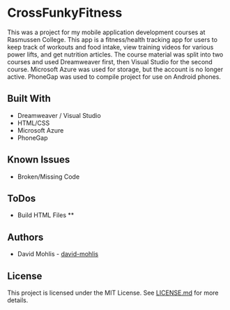 # CrossFunkyFitness
This was a project for my mobile application development courses at Rasmussen College. This app is a fitness/health tracking app for users to keep track of workouts and food intake, view training videos for various power lifts, and get nutrition articles. The course material was split into two courses and used Dreamweaver first, then Visual Studio for the second course. Microsoft Azure was used for storage, but the account is no longer active. PhoneGap was used to compile project for use on Android phones.

## Built With
* Dreamweaver / Visual Studio
* HTML/CSS
* Microsoft Azure
* PhoneGap

## Known Issues
* Broken/Missing Code

## ToDos
* Build HTML Files
** 

## Authors
* David Mohlis - [david-mohlis](https://github.com/david-mohlis)

## License
This project is licensed under the MIT License. See [LICENSE.md](https://github.com/david-mohlis/crossfunkyfitness/blob/master/LICENSE) for more details.
